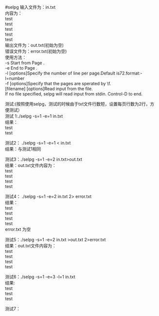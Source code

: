#selpg
输入文件为：in.txt <br>
内容为： <br>
test <br>
test <br>
test <br>
test <br>
test <br>
输出文件为：out.txt(初始为空) <br>
错误文件为：error.txt(初始为空) <br>
使用方法： <br>
        -s              Start from Page <number>. <br>
        -e              End to Page <number>. <br>
        -l              [options]Specify the number of line per page.Default is72.format:-l=number <br>
        -f              [options]Specify that the pages are sperated by \f. <br>
        [filename]      [options]Read input from the file. <br>
        If no file specified, selpg will read input from stdin. Control-D to end. <br>

测试:(按照使用selpg，测试的时候由于txt文件行数短，设置每页行数为2行，方便测试） <br>
测试 1:./selpg -s=1 -e=1 in.txt <br>
结果： <br>
test <br>
test <br>

测试2： ./selpg -s=1 -e=1 < in.txt <br>
结果：与测试1相同<br>

测试3：./selpg -s=1 -e=2  in.txt>out.txt <br>
结果：out.txt文件内容为： <br>
test <br>
test <br>
test <br>
test <br>

测试4： ./selpg -s=1 -e=2 in.txt 2> error.txt <br>
结果： <br>
test <br>
test <br>
test <br>
test <br>
error.txt 为空 <br>

测试5：./selpg -s=1 -e=2 in.txt >out.txt 2>error.txt<br>
结果：out.txt文件内容为：<br>
test<br>
test<br>
test<br>
test<br>

测试6：./selpg -s=1 -e=3 -l=1 in.txt<br>
结果:<br>
test<br>
test<br>
test<br>

测试7：



